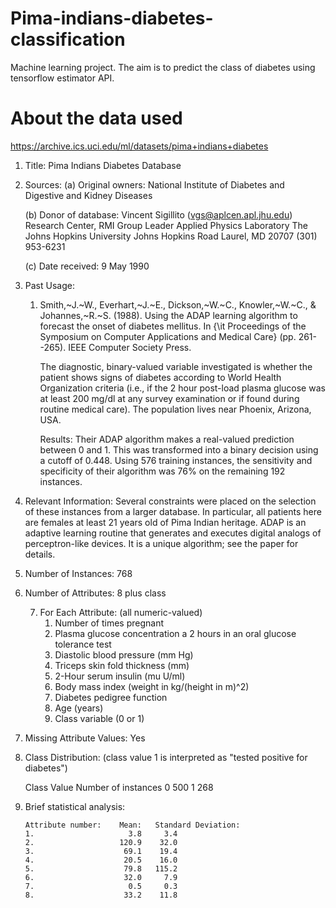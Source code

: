 # Pima-indians-diabetes-classification
  Machine learning project.
  The aim is to predict the class of diabetes using tensorflow estimator API. 
# About the data used
https://archive.ics.uci.edu/ml/datasets/pima+indians+diabetes

1. Title: Pima Indians Diabetes Database

2. Sources:
   (a) Original owners: National Institute of Diabetes and Digestive and
                        Kidney Diseases
   
   (b) Donor of database: Vincent Sigillito (vgs@aplcen.apl.jhu.edu)
                          Research Center, RMI Group Leader
                          Applied Physics Laboratory
                          The Johns Hopkins University
                          Johns Hopkins Road
                          Laurel, MD 20707
                          (301) 953-6231
   
   (c) Date received: 9 May 1990

3. Past Usage:
    1. Smith,~J.~W., Everhart,~J.~E., Dickson,~W.~C., Knowler,~W.~C., \&
       Johannes,~R.~S. (1988). Using the ADAP learning algorithm to forecast
       the onset of diabetes mellitus.  In {\it Proceedings of the Symposium
       on Computer Applications and Medical Care} (pp. 261--265).  IEEE
       Computer Society Press.

       The diagnostic, binary-valued variable investigated is whether the
       patient shows signs of diabetes according to World Health Organization
       criteria (i.e., if the 2 hour post-load plasma glucose was at least 
       200 mg/dl at any survey  examination or if found during routine medical
       care).   The population lives near Phoenix, Arizona, USA.

       Results: Their ADAP algorithm makes a real-valued prediction between
       0 and 1.  This was transformed into a binary decision using a cutoff of 
       0.448.  Using 576 training instances, the sensitivity and specificity
       of their algorithm was 76% on the remaining 192 instances.

4. Relevant Information:
      Several constraints were placed on the selection of these instances from
      a larger database.  In particular, all patients here are females at
      least 21 years old of Pima Indian heritage.  ADAP is an adaptive learning
      routine that generates and executes digital analogs of perceptron-like
      devices.  It is a unique algorithm; see the paper for details.

5. Number of Instances: 768

6. Number of Attributes: 8 plus class 

    7. For Each Attribute: (all numeric-valued)
       1. Number of times pregnant
       2. Plasma glucose concentration a 2 hours in an oral glucose tolerance test
       3. Diastolic blood pressure (mm Hg)
       4. Triceps skin fold thickness (mm)
       5. 2-Hour serum insulin (mu U/ml)
       6. Body mass index (weight in kg/(height in m)^2)
       7. Diabetes pedigree function
       8. Age (years)
       9. Class variable (0 or 1)

8. Missing Attribute Values: Yes

9. Class Distribution: (class value 1 is interpreted as "tested positive for
   diabetes")

   Class Value  Number of instances
   0            500
   1            268

10. Brief statistical analysis:

        Attribute number:    Mean:   Standard Deviation:
        1.                     3.8     3.4
        2.                   120.9    32.0
        3.                    69.1    19.4
        4.                    20.5    16.0
        5.                    79.8   115.2
        6.                    32.0     7.9
        7.                     0.5     0.3
        8.                    33.2    11.8
